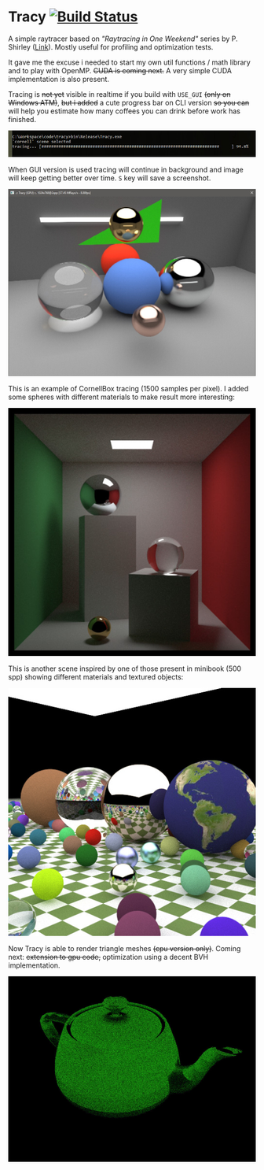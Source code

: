 # Tracy [![Build Status](https://travis-ci.org/carcass82/tracy.svg?branch=master)](https://travis-ci.org/carcass82/tracy)


A simple raytracer based on *"Raytracing in One Weekend"* series by P. Shirley ([Link](https://www.amazon.com/dp/B01B5AODD8)).
Mostly useful for profiling and optimization tests.

It gave me the excuse i needed to start my own util functions / math library and to play with OpenMP. ~~CUDA is coming next.~~ A very simple CUDA implementation is also present.


Tracing is ~~not yet~~ visible in realtime if you build with ``USE_GUI`` ~~(only on Windows ATM)~~, ~~but i added~~ a cute progress bar on CLI version ~~so you can~~ will help you estimate how many coffees you can drink before work has finished.

![tracing](doc/cmd.jpg)


When GUI version is used tracing will continue in background and image will keep getting better over time. ``S`` key will save a screenshot.

![proggui](doc/gui.jpg)

This is an example of CornellBox tracing (1500 samples per pixel). I added some spheres with different
materials to make result more interesting:

![cornell](doc/output.jpg)


This is another scene inspired by one of those present in minibook (500 spp) showing different materials and textured objects:

![random](doc/output2.jpg)


Now Tracy is able to render triangle meshes ~~(cpu version only)~~. Coming next: ~~extension to gpu code,~~ optimization using a decent BVH implementation.

![triangles](doc/output3.jpg)


